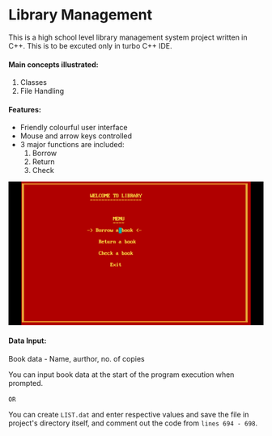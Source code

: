 # Library Management
This is a high school level library management system project written in C++. This is to be excuted only in turbo C++ IDE.
#### Main concepts illustrated:
1. Classes
2. File Handling 

#### Features:
- Friendly colourful user interface
- Mouse and arrow keys controlled
- 3 major functions are included: 
  1. Borrow
  2. Return
  3. Check

![This is an image](https://github.com/ironghost007/Library_Management/blob/main/Screecnshots/Screenshot%20(331).png)

#### Data Input: 
Book data - Name, aurthor, no. of copies 

You can input book data at the start of the program execution when prompted.

  ``OR``

You can create ```LIST.dat``` and enter respective values and save the file in project's directory itself, and comment out the code from ``lines 694 - 698``. 

